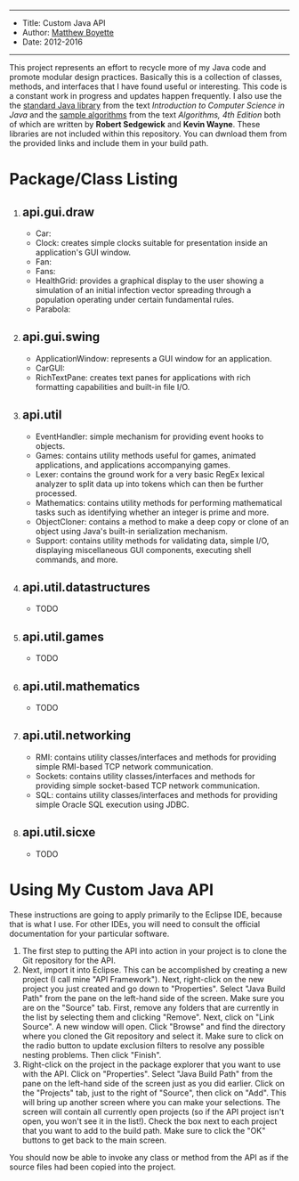 *******************************************************************

* Title:  Custom Java API
* Author: [Matthew Boyette](mailto:Dyndrilliac@gmail.com)
* Date:   2012-2016

*******************************************************************

This project represents an effort to recycle more of my Java code and promote modular design practices. Basically this is a collection of classes, methods, and interfaces that I have found useful or interesting. This code is a constant work in progress and updates happen frequently. I also use the the [standard Java library](http://introcs.cs.princeton.edu/java/stdlib/) from the text _Introduction to Computer Science in Java_ and the [sample algorithms](http://algs4.cs.princeton.edu/code/) from the text _Algorithms, 4th Edition_ both of which are written by __Robert Sedgewick__ and __Kevin Wayne__. These libraries are not included within this repository. You can dwnload them from the provided links and include them in your build path.

# Package/Class Listing

1. ## api.gui.draw

	* Car: 
	* Clock: creates simple clocks suitable for presentation inside an application's GUI window.
	* Fan: 
	* Fans: 
	* HealthGrid: provides a graphical display to the user showing a simulation of an initial infection vector spreading through a population operating under certain fundamental rules.
	* Parabola: 

2. ## api.gui.swing

	* ApplicationWindow: represents a GUI window for an application.
	* CarGUI: 
	* RichTextPane: creates text panes for applications with rich formatting capabilities and built-in file I/O.

3. ## api.util

	* EventHandler: simple mechanism for providing event hooks to objects.
	* Games: contains utility methods useful for games, animated applications, and applications accompanying games.
	* Lexer: contains the ground work for a very basic RegEx lexical analyzer to split data up into tokens which can then be further processed.
	* Mathematics: contains utility methods for performing mathematical tasks such as identifying whether an integer is prime and more.
	* ObjectCloner: contains a method to make a deep copy or clone of an object using Java's built-in serialization mechanism.
	* Support: contains utility methods for validating data, simple I/O, displaying miscellaneous GUI components, executing shell commands, and more.

5. ## api.util.datastructures

	* TODO

6. ## api.util.games

	* TODO

7. ## api.util.mathematics

	* TODO

8. ## api.util.networking

	* RMI: contains utility classes/interfaces and methods for providing simple RMI-based TCP network communication.
	* Sockets: contains utility classes/interfaces and methods for providing simple socket-based TCP network communication.
	* SQL: contains utility classes/interfaces and methods for providing simple Oracle SQL execution using JDBC.

9. ## api.util.sicxe

	* TODO

# Using My Custom Java API

These instructions are going to apply primarily to the Eclipse IDE, because that is what I use. For other IDEs, you will need to consult the official documentation for your particular software.

1. The first step to putting the API into action in your project is to clone the Git repository for the API.
2. Next, import it into Eclipse. This can be accomplished by creating a new project (I call mine "API Framework"). Next, right-click on the new project you just created and go down to "Properties". Select "Java Build Path" from the pane on the left-hand side of the screen. Make sure you are on the "Source" tab. First, remove any folders that are currently in the list by selecting them and clicking "Remove". Next, click on "Link Source". A new window will open. Click "Browse" and find the directory where you cloned the Git repository and select it. Make sure to click on the radio button to update exclusion filters to resolve any possible nesting problems. Then click "Finish".
3. Right-click on the project in the package explorer that you want to use with the API. Click on "Properties". Select "Java Build Path" from the pane on the left-hand side of the screen just as you did earlier. Click on the "Projects" tab, just to the right of "Source", then click on "Add". This will bring up another screen where you can make your selections. The screen will contain all currently open projects (so if the API project isn't open, you won't see it in the list!). Check the box next to each project that you want to add to the build path. Make sure to click the "OK" buttons to get back to the main screen.

You should now be able to invoke any class or method from the API as if the source files had been copied into the project.
